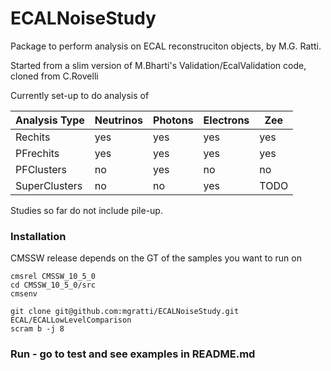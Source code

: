 
# ECALNoiseStudy
Package to perform analysis on ECAL reconstruciton objects, by M.G. Ratti.

Started from a slim version of M.Bharti's Validation/EcalValidation code, cloned from C.Rovelli  

Currently set-up to do analysis of 

| Analysis Type  | Neutrinos | Photons | Electrons | Zee |
| -------------  | --------- | --- |      --- |      --- |
| Rechits        | yes  | yes | yes | yes |
| PFrechits      | yes  | yes | yes | yes |
| PFClusters     | no | yes | no  | no |
| SuperClusters  | no | no | yes | TODO |

Studies so far do not include pile-up.

### Installation 
CMSSW release depends on the GT of the samples you want to run on

```
cmsrel CMSSW_10_5_0
cd CMSSW_10_5_0/src
cmsenv

git clone git@github.com:mgratti/ECALNoiseStudy.git ECAL/ECALLowLevelComparison
scram b -j 8
```

### Run - go to test and see examples in README.md
